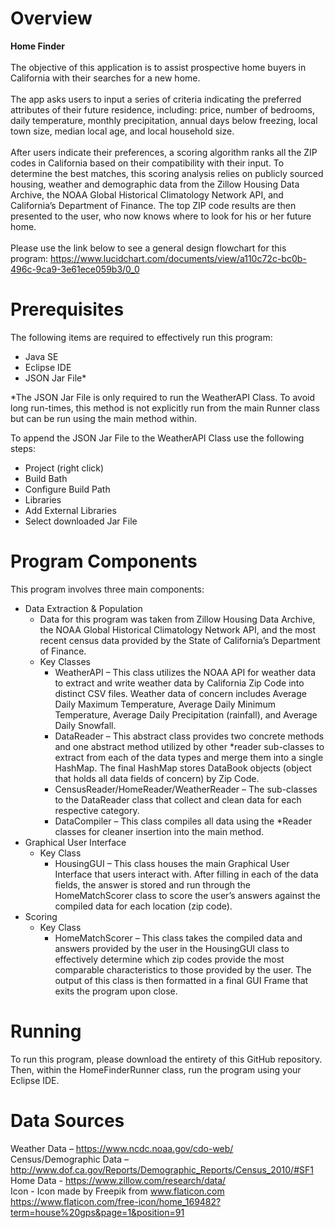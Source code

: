 # Overview  <br />

**Home Finder** <br />
<br />
The objective of this application is to assist prospective home buyers in California 
with their searches for a new home. <br />
<br />
The app asks users to input a series of criteria indicating the preferred attributes of their future residence, 
including: price, number of bedrooms, daily temperature, monthly precipitation, annual days below freezing,  local 
town size, median local age, and local household size. <br />
<br />
After users indicate their preferences, a scoring algorithm ranks all the ZIP codes in California based on their 
compatibility with their input. To determine the best matches, this scoring analysis relies on publicly sourced 
housing, weather and demographic data from the Zillow Housing Data Archive, the NOAA Global Historical Climatology 
Network API, and California’s Department of Finance. The top ZIP code results are then presented to the user, who 
now knows where to look for his or her future home. <br />
<br />
Please use the link below to see a general design flowchart for this program:
   https://www.lucidchart.com/documents/view/a110c72c-bc0b-496c-9ca9-3e61ece059b3/0_0 
   

# Prerequisites <br />
The following items are required to effectively run this program: <br />
  *	Java SE <br />
  *	Eclipse IDE <br />
  *	JSON Jar File* <br />

*The JSON Jar File is only required to run the WeatherAPI Class. To avoid long run-times, this method is not explicitly run from the main Runner class but can be run using the main method within. <br />

To append the JSON Jar File to the WeatherAPI Class use the following steps: <br />
  *	Project (right click) <br />
  *	Build Bath <br />
  *	Configure Build Path <br />
  *	Libraries <br />
  *	Add External Libraries <br />
  *	Select downloaded Jar File <br />


# Program Components <br />
This program involves three main components:<br />
  * Data Extraction & Population<br />
    * Data for this program was taken from Zillow Housing Data Archive, the NOAA Global Historical Climatology Network API, and the most recent census data provided by the State of California’s Department of Finance.<br />
    * Key Classes <br />
        * WeatherAPI – This class utilizes the NOAA API for weather data to extract and write weather data by California Zip Code into distinct CSV files. Weather data of concern includes Average Daily Maximum Temperature, Average Daily Minimum Temperature, Average Daily Precipitation (rainfall), and Average Daily Snowfall.<br />
        * DataReader – This abstract class provides two concrete methods and one abstract method utilized by other *reader sub-classes to extract from each of the data types and merge them into a single HashMap. The final HashMap stores DataBook objects (object that holds all data fields of concern) by Zip Code.<br />
        * CensusReader/HomeReader/WeatherReader – The sub-classes to the DataReader class that collect and clean data for each respective category.<br />
        * DataCompiler – This class compiles all data using the *Reader classes for cleaner insertion into the main method.
  *	Graphical User Interface<br />
      *	Key Class<br />
         * HousingGUI – This class houses the main Graphical User Interface that users interact with. After filling in each of the data fields, the answer is stored and run through the HomeMatchScorer class to score the user’s answers against the compiled data for each location (zip code).<br />
  *	Scoring<br />
      *	Key Class<br />
          *	HomeMatchScorer – This class takes the compiled data and answers provided by the user in the HousingGUI class to effectively determine which zip codes provide the most comparable characteristics to those provided by the user. The output of this class is then formatted in a final GUI Frame that exits the program upon close.<br />


# Running <br />
To run this program, please download the entirety of this GitHub repository. Then, within the HomeFinderRunner class, run the program using your Eclipse IDE.


# Data Sources <br />
Weather Data – https://www.ncdc.noaa.gov/cdo-web/ <br />
Census/Demographic Data – http://www.dof.ca.gov/Reports/Demographic_Reports/Census_2010/#SF1 <br />
Home Data - https://www.zillow.com/research/data/ <br />
Icon - Icon made by Freepik from www.flaticon.com <br />
       https://www.flaticon.com/free-icon/home_169482?term=house%20gps&page=1&position=91 <br />
